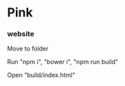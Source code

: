 # Pink
### website

Move to folder

Run "npm i", "bower i", "npm run build"

Open "build/index.html"
